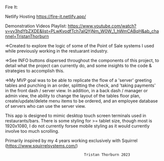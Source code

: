 Fire It:

Netlify Hosting             https://fire-it.netlify.app/

Demonstration Videos Playlist: https://www.youtube.com/watch?v=yv3hdYbZXDE&list=PLwKvodfTch7aIQYjNm_W0W_1_hWmCABqH&ab_channel=TristanThorburn

=>Created to explore the logic of some of the Point of Sale systems I used while previously working in the restuarant industry.

=>See INFO buttons dispersed throughout the components of this project, to detail what the project can currently do, and some insights to the code & strategies to accomplish this.

=>My MVP goal was to be able to replicate the flow of a 'server' greeting tables and punching in an order, splitting the check, and 'taking payments' in the front dash / server view. In addition, in a back dash / manager or admin view, the ability to change the layout of the tables floor plan, create/update/delete menu items to be ordered, and an employee database of servers who can use the server view.

This app is designed to mimic desktop touch screen terminals used in restaurants/bars. There is some styling for >= tablet size, though most is 1920x1080, I do not currently forsee mobile styling as it would currently involve too much scrolling.

Primarily inspired by my 4 years working exclusively with Squirrel (https://www.squirrelsystems.com/)

                                        Tristan Thorburn 2023
